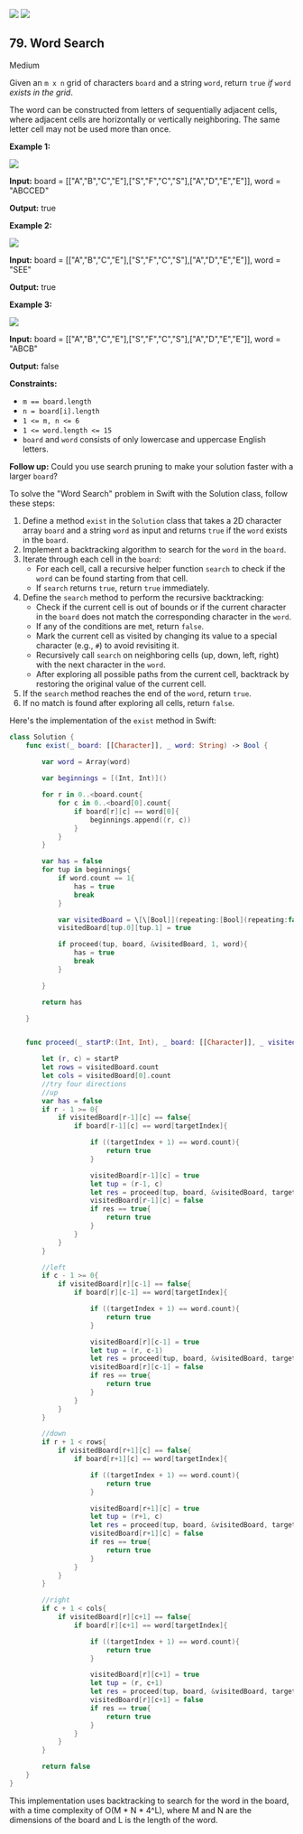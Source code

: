 [![](https://img.shields.io/github/stars/javadev/LeetCode-in-All?label=Stars&style=flat-square)](https://github.com/javadev/LeetCode-in-All)
[![](https://img.shields.io/github/forks/javadev/LeetCode-in-All?label=Fork%20me%20on%20GitHub%20&style=flat-square)](https://github.com/javadev/LeetCode-in-All/fork)

## 79\. Word Search

Medium

Given an `m x n` grid of characters `board` and a string `word`, return `true` _if_ `word` _exists in the grid_.

The word can be constructed from letters of sequentially adjacent cells, where adjacent cells are horizontally or vertically neighboring. The same letter cell may not be used more than once.

**Example 1:**

![](https://assets.leetcode.com/uploads/2020/11/04/word2.jpg)

**Input:** board = \[\["A","B","C","E"],["S","F","C","S"],["A","D","E","E"]], word = "ABCCED"

**Output:** true 

**Example 2:**

![](https://assets.leetcode.com/uploads/2020/11/04/word-1.jpg)

**Input:** board = \[\["A","B","C","E"],["S","F","C","S"],["A","D","E","E"]], word = "SEE"

**Output:** true 

**Example 3:**

![](https://assets.leetcode.com/uploads/2020/10/15/word3.jpg)

**Input:** board = \[\["A","B","C","E"],["S","F","C","S"],["A","D","E","E"]], word = "ABCB"

**Output:** false 

**Constraints:**

*   `m == board.length`
*   `n = board[i].length`
*   `1 <= m, n <= 6`
*   `1 <= word.length <= 15`
*   `board` and `word` consists of only lowercase and uppercase English letters.

**Follow up:** Could you use search pruning to make your solution faster with a larger `board`?

To solve the "Word Search" problem in Swift with the Solution class, follow these steps:

1. Define a method `exist` in the `Solution` class that takes a 2D character array `board` and a string `word` as input and returns `true` if the `word` exists in the `board`.
2. Implement a backtracking algorithm to search for the `word` in the `board`.
3. Iterate through each cell in the `board`:
   - For each cell, call a recursive helper function `search` to check if the `word` can be found starting from that cell.
   - If `search` returns `true`, return `true` immediately.
4. Define the `search` method to perform the recursive backtracking:
   - Check if the current cell is out of bounds or if the current character in the `board` does not match the corresponding character in the `word`.
   - If any of the conditions are met, return `false`.
   - Mark the current cell as visited by changing its value to a special character (e.g., `#`) to avoid revisiting it.
   - Recursively call `search` on neighboring cells (up, down, left, right) with the next character in the `word`.
   - After exploring all possible paths from the current cell, backtrack by restoring the original value of the current cell.
5. If the `search` method reaches the end of the `word`, return `true`.
6. If no match is found after exploring all cells, return `false`.

Here's the implementation of the `exist` method in Swift:

```swift
class Solution {
    func exist(_ board: [[Character]], _ word: String) -> Bool {
        
        var word = Array(word)

        var beginnings = [(Int, Int)]()

        for r in 0..<board.count{
            for c in 0..<board[0].count{
                if board[r][c] == word[0]{
                    beginnings.append((r, c))
                }
            }
        }

        var has = false
        for tup in beginnings{
            if word.count == 1{
                has = true
                break
            }

            var visitedBoard = \[\[Bool]](repeating:[Bool](repeating:false, count:board[0].count), count:board.count)
            visitedBoard[tup.0][tup.1] = true

            if proceed(tup, board, &visitedBoard, 1, word){
                has = true
                break
            }

        }

        return has

    }


    func proceed(_ startP:(Int, Int), _ board: [[Character]], _ visitedBoard:inout[[Bool]], _ targetIndex:Int, _ word:[Character]) -> Bool{

        let (r, c) = startP
        let rows = visitedBoard.count
        let cols = visitedBoard[0].count
        //try four directions
        //up
        var has = false
        if r - 1 >= 0{
            if visitedBoard[r-1][c] == false{
                if board[r-1][c] == word[targetIndex]{

                    if ((targetIndex + 1) == word.count){
                        return true
                    }

                    visitedBoard[r-1][c] = true
                    let tup = (r-1, c)
                    let res = proceed(tup, board, &visitedBoard, targetIndex+1, word)
                    visitedBoard[r-1][c] = false
                    if res == true{
                        return true
                    }
                }
            }
        }

        //left
        if c - 1 >= 0{
            if visitedBoard[r][c-1] == false{
                if board[r][c-1] == word[targetIndex]{

                    if ((targetIndex + 1) == word.count){
                        return true
                    }

                    visitedBoard[r][c-1] = true
                    let tup = (r, c-1)
                    let res = proceed(tup, board, &visitedBoard, targetIndex+1, word)
                    visitedBoard[r][c-1] = false
                    if res == true{
                        return true
                    }
                }
            }
        }

        //down
        if r + 1 < rows{
            if visitedBoard[r+1][c] == false{
                if board[r+1][c] == word[targetIndex]{

                    if ((targetIndex + 1) == word.count){
                        return true
                    }

                    visitedBoard[r+1][c] = true
                    let tup = (r+1, c)
                    let res = proceed(tup, board, &visitedBoard, targetIndex+1, word)
                    visitedBoard[r+1][c] = false
                    if res == true{
                        return true
                    }
                }
            }
        }

        //right
        if c + 1 < cols{
            if visitedBoard[r][c+1] == false{
                if board[r][c+1] == word[targetIndex]{

                    if ((targetIndex + 1) == word.count){
                        return true
                    }

                    visitedBoard[r][c+1] = true
                    let tup = (r, c+1)
                    let res = proceed(tup, board, &visitedBoard, targetIndex+1, word)
                    visitedBoard[r][c+1] = false
                    if res == true{
                        return true
                    }
                }
            }
        }

        return false
    }
}
```

This implementation uses backtracking to search for the word in the board, with a time complexity of O(M * N * 4^L), where M and N are the dimensions of the board and L is the length of the word.